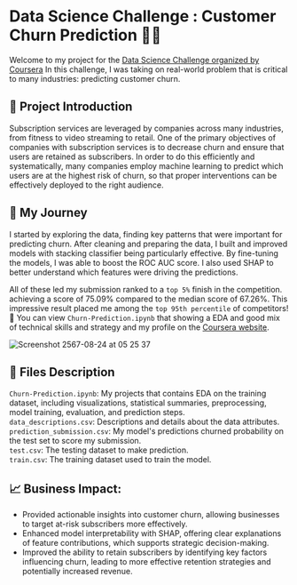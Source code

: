 # Data Science Challenge : Customer Churn Prediction 📱🤔
Welcome to my project for the [Data Science Challenge organized by Coursera](https://www.coursera.org/learn/data-science-challenge) In this challenge, I was taking on real-world problem that is critical to many industries: predicting customer churn.

## 📱 Project Introduction
Subscription services are leveraged by companies across many industries, from fitness to video streaming to retail. One of the primary objectives of companies with subscription services is to decrease churn and ensure that users are retained as subscribers. In order to do this efficiently and systematically, many companies employ machine learning to predict which users are at the highest risk of churn, so that proper interventions can be effectively deployed to the right audience.

## 🚀 My Journey
I started by exploring the data, finding key patterns that were important for predicting churn. After cleaning and preparing the data, I built and improved models with stacking classifier being particularly effective. By fine-tuning the models, I was able to boost the ROC AUC score. I also used SHAP to better understand which features were driving the predictions.

All of these led my submission ranked to a ```top 5%``` finish in the competition. achieving a score of 75.09% compared to the median score of 67.26%. This impressive result placed me among the ```top 95th percentile``` of competitors! 🎉 You can view ```Churn-Prediction.ipynb``` that showing a EDA and good mix of technical skills and strategy and my profile on the [Coursera website](https://www.coursera.org/account-profile).

![Screenshot 2567-08-24 at 05 25 37](https://github.com/user-attachments/assets/80ce2dd8-017a-4e04-b046-d2b7dbffef0e)


## 📄 Files Description
```Churn-Prediction.ipynb```: My projects that contains EDA on the training dataset, including visualizations, statistical summaries, preprocessing, model training, evaluation, and prediction steps.<br> 
```data_descriptions.csv```: Descriptions and details about the data attributes.<br>
```prediction_submission.csv```: My model's predictions churned probability on the test set to score my submission.<br>
```test.csv```: The testing dataset to make prediction.<br>
```train.csv```: The training dataset used to train the model.<br>

## 📈 Business Impact:
- Provided actionable insights into customer churn, allowing businesses to target at-risk subscribers more effectively.
- Enhanced model interpretability with SHAP, offering clear explanations of feature contributions, which supports strategic decision-making.
- Improved the ability to retain subscribers by identifying key factors influencing churn, leading to more effective retention strategies and potentially increased revenue.
